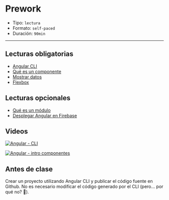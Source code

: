# Prework

* Tipo: `lectura`
* Formato: `self-paced`
* Duración: `90min`

***

## Lecturas obligatorias

* [Angular CLI](https://github.com/angular/angular-cli/wiki)
* [Qué es un componente](https://angular.io/api/core/Component#description)
* [Mostrar datos](https://angular.io/guide/displaying-data)
* [Flexbox](https://css-tricks.com/snippets/css/a-guide-to-flexbox/)

## Lecturas opcionales

* [Qué es un módulo](https://angular.io/guide/bootstrapping)
* [Desplegar Angular en Firebase](https://scotch.io/tutorials/deploying-an-angular-cli-app-to-production-with-firebase)

## Videos

[![Angular - CLI](https://embed-ssl.wistia.com/deliveries/75a6ef33cf1682487a10e9a471214083b2f21119/file.jpg?image_play_button_size=2x&amp;image_crop_resized=960x540&amp;image_play_button=1&amp;image_play_button_color=f7b617e0)](https://laboratoria.wistia.com/medias/xdiag2vows?wvideo=xdiag2vows)

[![Angular - intro componentes](https://embed-ssl.wistia.com/deliveries/dcaed294db2ebf5d12aac24bae729319a8c653cd/file.jpg?image_play_button_size=2x&amp;image_crop_resized=960x540&amp;image_play_button=1&amp;image_play_button_color=f7b617e0)](https://laboratoria.wistia.com/medias/exgyjhb1ky?wvideo=exgyjhb1ky)

## Antes de clase

Crear un proyecto utilizando Angular CLI y publicar el código fuente en Github.
No es necesario modificar el código generado por el CLI (pero... por qué no?
:eyes:).
